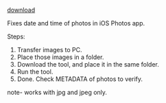 [download](https://github.com/aat4f/date-corrector/releases)

Fixes date and time of photos in iOS Photos app.

Steps:
1. Transfer images to PC.
2. Place those images in a folder.
3. Download the tool, and place it in the same folder.
4. Run the tool.
5. Done. Check METADATA of photos to verify.

note- works with jpg and jpeg only.
